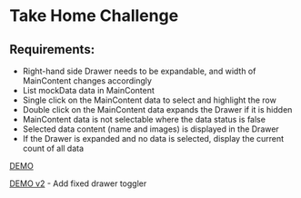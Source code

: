 # Take Home Challenge

## Requirements:

- Right-hand side Drawer needs to be expandable, and width of MainContent changes accordingly
- List mockData data in MainContent
- Single click on the MainContent data to select and highlight the row
- Double click on the MainContent data expands the Drawer if it is hidden
- MainContent data is not selectable where the data status is false
- Selected data content (name and images) is displayed in the Drawer
- If the Drawer is expanded and no data is selected, display the current count of all data

[DEMO](https://amastek-prep-v1.vercel.app/)

[DEMO v2](https://amastek-prep.vercel.app/) - Add fixed drawer toggler
